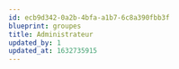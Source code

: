 ```yaml
---
id: ecb9d342-0a2b-4bfa-a1b7-6c8a390fbb3f
blueprint: groupes
title: Administrateur
updated_by: 1
updated_at: 1632735915
---
```

